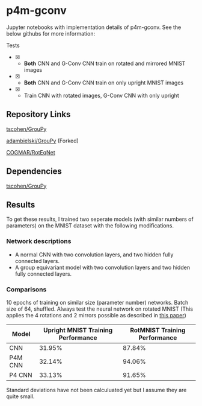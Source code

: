 
# p4m-gconv

Jupyter notebooks with implementation details of p4m-gconv. See the below githubs for more information:

Tests

- [X] - **Both** CNN and G-Conv CNN train on rotated and mirrored MNIST images

- [X] - **Both** CNN and G-Conv CNN train on only upright MNIST images

- [X] - Train CNN with rotated images, G-Conv CNN with only upright

## Repository Links

[tscohen/GrouPy](https://github.com/tscohen/GrouPy)

[adambielski/GrouPy](https://github.com/adambielski/GrouPy) (Forked)

[COGMAR/RotEqNet](https://github.com/COGMAR/RotEqNet)

## Dependencies

[tscohen/GrouPy](https://github.com/tscohen/GrouPy)

## Results

To get these results, I trained two seperate models (with similar numbers of parameters) on the MNIST dataset with the following modifications.

### Network descriptions

* A normal CNN with two convolution layers, and two hidden fully connected layers.
* A group equivariant model with two convolution layers and two hidden fully connected layers.

### Comparisons

10 epochs of training on similar size (parameter number) networks. Batch size of 64, shuffled.
Always test the neural network on rotated MNIST (This applies the 4 rotations and 2 mirrors possible as
described in [this paper](https://arxiv.org/pdf/1602.07576.pdf))

| Model   | Upright MNIST  Training Performance | RotMNIST Training Performance |
|---------|-------------------------------------|-------------------------------|
| CNN     | 31.95%                              | 87.84%                        |
| P4M CNN | 32.14%                              | 94.06%                        |
| P4 CNN  | 33.13%                              | 91.65%                        |

Standard deviations have not been calculuated yet but I assume they are quite small.
